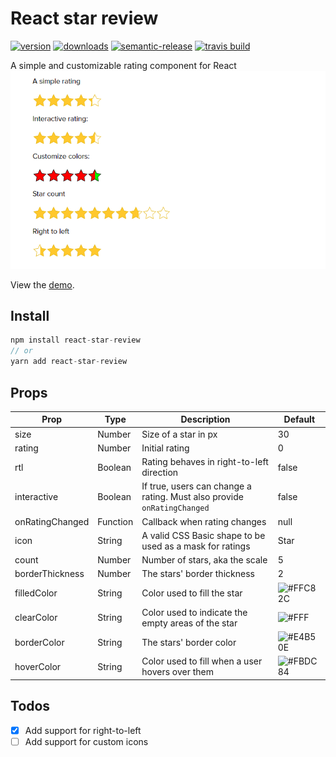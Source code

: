 # React star review
[![version](https://img.shields.io/npm/v/react-star-review.svg?style=flat-square)](http://npm.im/react-star-review)
[![downloads](https://img.shields.io/npm/dm/react-star-review.svg?style=flat-square)](http://npm-stat.com/charts.html?package=react-star-review&from=2018-04-03)
[![semantic-release](https://img.shields.io/badge/%20%20%F0%9F%93%A6%F0%9F%9A%80-semantic--release-e10079.svg?style=flat-square)](https://github.com/semantic-release/semantic-release)
[![travis build](https://img.shields.io/travis/SahajR/react-star-review.svg?style=flat-square)](https://travis-ci.org/SahajR/react-star-review)

A simple and customizable rating component for React
![Banner](assets/banner_.png "React star rating demo")

View the [demo](https://reviews.demos.sahajr.com).

## Install
```js
npm install react-star-review
// or
yarn add react-star-review
```

## Props

| Prop | Type | Description | Default |
| ------ | ------ | ------ | ------ |
| size | Number | Size of a star in px | 30 |
| rating | Number | Initial rating  | 0 |
| rtl | Boolean | Rating behaves in right-to-left direction | false |
| interactive | Boolean | If true, users can change a rating. Must also provide `onRatingChanged` | false |
| onRatingChanged | Function | Callback when rating changes | null |
| icon | String | A valid CSS Basic shape to be used as a mask for ratings | Star |
| count | Number | Number of stars, aka the scale | 5 |
| borderThickness | Number | The stars' border thickness | 2 |
| filledColor | String | Color used to fill the star | ![#FFC82C](https://placehold.it/50x15/FFC82C/000000?text=FFC82C) |
| clearColor | String | Color used to indicate the empty areas of the star | ![#FFF](https://placehold.it/50x15/FFF/000000?text=White) |
| borderColor | String | The stars' border color | ![#E4B50E](https://placehold.it/50x15/FFC82C/000000?text=E4B50E) |
| hoverColor | String | Color used to fill when a user hovers over them | ![#FBDC84](https://placehold.it/50x15/FFC82C/000000?text=FBDC84) |


## Todos
- [x] Add support for right-to-left
- [ ] Add support for custom icons
